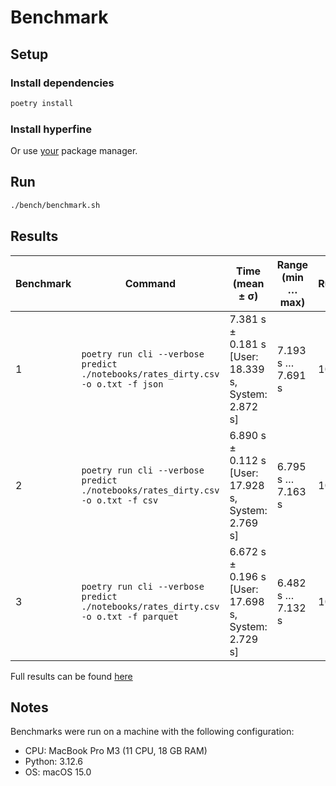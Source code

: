 # Benchmark

## Setup

### Install dependencies

```sh
poetry install
```

### Install hyperfine

Or use [your](https://github.com/sharkdp/hyperfine) package manager.

## Run

```sh
./bench/benchmark.sh
```

## Results

| Benchmark | Command                                                                            | Time (mean ± σ)                                     | Range (min … max) | Runs |
| --------- | ---------------------------------------------------------------------------------- | --------------------------------------------------- | ----------------- | ---- |
| 1         | `poetry run cli --verbose predict ./notebooks/rates_dirty.csv -o o.txt -f json`    | 7.381 s ± 0.181 s [User: 18.339 s, System: 2.872 s] | 7.193 s … 7.691 s | 10   |
| 2         | `poetry run cli --verbose predict ./notebooks/rates_dirty.csv -o o.txt -f csv`     | 6.890 s ± 0.112 s [User: 17.928 s, System: 2.769 s] | 6.795 s … 7.163 s | 10   |
| 3         | `poetry run cli --verbose predict ./notebooks/rates_dirty.csv -o o.txt -f parquet` | 6.672 s ± 0.196 s [User: 17.698 s, System: 2.729 s] | 6.482 s … 7.132 s | 10   |

Full results can be found [here](./benchmark_dirty.json)

## Notes

Benchmarks were run on a machine with the following configuration:

- CPU: MacBook Pro M3 (11 CPU, 18 GB RAM)
- Python: 3.12.6
- OS: macOS 15.0
